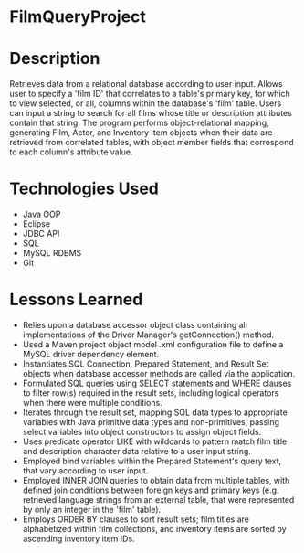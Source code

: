 # FilmQueryProject

# Description
Retrieves data from a relational database according to user input. 
Allows user to specify a 'film ID' that correlates to a table's primary key, 
for which to view selected, or all, columns within the database's 'film' table. 
Users can input a string to search for all 
films whose title or description attributes contain that string. 
The program performs object-relational mapping, generating Film, Actor, and Inventory Item objects 
when their data are retrieved from correlated tables, 
with object member fields that correspond to each column's attribute value.

# Technologies Used
- Java OOP
- Eclipse
- JDBC API
- SQL
- MySQL RDBMS
- Git

# Lessons Learned
- Relies upon a database accessor object class containing all implementations 
of the Driver Manager's getConnection() method.
- Used a Maven project object model .xml configuration file 
to define a MySQL driver dependency element.
- Instantiates SQL Connection, Prepared Statement, and Result Set objects when 
database accessor methods are called via the application.
- Formulated SQL queries using SELECT statements 
and WHERE clauses to filter row(s) required in the result sets, 
including logical operators when there were multiple conditions.
- Iterates through the result set, mapping SQL data types to appropriate variables 
with Java primitive data types and non-primitives, 
passing select variables into object constructors to assign object fields. 
- Uses predicate operator LIKE with wildcards to pattern match film title and description 
character data relative to a user input string.
- Employed bind variables within the Prepared Statement's query text, that vary according to user input.
- Employed INNER JOIN queries to obtain data from multiple tables, 
with defined join conditions between foreign keys and primary keys 
(e.g. retrieved language strings from an external table, that were represented by only an integer in the 'film' table).
- Employs ORDER BY clauses to sort result sets; film titles are alphabetized within film collections, 
and inventory items are sorted by ascending inventory item IDs.